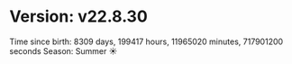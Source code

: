 # Version: v22.8.30
Time since birth: 8309 days, 199417 hours, 11965020 minutes, 717901200 seconds
Season: Summer ☀️
